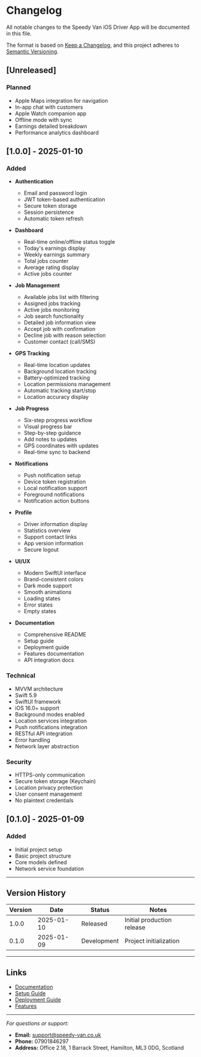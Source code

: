 # Changelog

All notable changes to the Speedy Van iOS Driver App will be documented in this file.

The format is based on [Keep a Changelog](https://keepachangelog.com/en/1.0.0/),
and this project adheres to [Semantic Versioning](https://semver.org/spec/v2.0.0.html).

## [Unreleased]

### Planned
- Apple Maps integration for navigation
- In-app chat with customers
- Apple Watch companion app
- Offline mode with sync
- Earnings detailed breakdown
- Performance analytics dashboard

## [1.0.0] - 2025-01-10

### Added
- **Authentication**
  - Email and password login
  - JWT token-based authentication
  - Secure token storage
  - Session persistence
  - Automatic token refresh

- **Dashboard**
  - Real-time online/offline status toggle
  - Today's earnings display
  - Weekly earnings summary
  - Total jobs counter
  - Average rating display
  - Active jobs counter

- **Job Management**
  - Available jobs list with filtering
  - Assigned jobs tracking
  - Active jobs monitoring
  - Job search functionality
  - Detailed job information view
  - Accept job with confirmation
  - Decline job with reason selection
  - Customer contact (call/SMS)

- **GPS Tracking**
  - Real-time location updates
  - Background location tracking
  - Battery-optimized tracking
  - Location permissions management
  - Automatic tracking start/stop
  - Location accuracy display

- **Job Progress**
  - Six-step progress workflow
  - Visual progress bar
  - Step-by-step guidance
  - Add notes to updates
  - GPS coordinates with updates
  - Real-time sync to backend

- **Notifications**
  - Push notification setup
  - Device token registration
  - Local notification support
  - Foreground notifications
  - Notification action buttons

- **Profile**
  - Driver information display
  - Statistics overview
  - Support contact links
  - App version information
  - Secure logout

- **UI/UX**
  - Modern SwiftUI interface
  - Brand-consistent colors
  - Dark mode support
  - Smooth animations
  - Loading states
  - Error states
  - Empty states

- **Documentation**
  - Comprehensive README
  - Setup guide
  - Deployment guide
  - Features documentation
  - API integration docs

### Technical
- MVVM architecture
- Swift 5.9
- SwiftUI framework
- iOS 16.0+ support
- Background modes enabled
- Location services integration
- Push notifications integration
- RESTful API integration
- Error handling
- Network layer abstraction

### Security
- HTTPS-only communication
- Secure token storage (Keychain)
- Location privacy protection
- User consent management
- No plaintext credentials

## [0.1.0] - 2025-01-09

### Added
- Initial project setup
- Basic project structure
- Core models defined
- Network service foundation

---

## Version History

| Version | Date       | Status      | Notes                    |
|---------|------------|-------------|--------------------------|
| 1.0.0   | 2025-01-10 | Released    | Initial production release |
| 0.1.0   | 2025-01-09 | Development | Project initialization   |

---

## Links

- [Documentation](README.md)
- [Setup Guide](SETUP_GUIDE.md)
- [Deployment Guide](DEPLOYMENT.md)
- [Features](FEATURES.md)

---

*For questions or support:*
- **Email:** support@speedy-van.co.uk
- **Phone:** 07901846297
- **Address:** Office 2.18, 1 Barrack Street, Hamilton, ML3 0DG, Scotland

